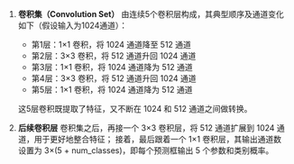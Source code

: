 1. **卷积集（Convolution Set）**
   由连续5个卷积层构成，其典型顺序及通道变化如下（假设输入为1024通道）：

   * 第1层：1×1 卷积，将 1024 通道降至 512 通道
   * 第2层：3×3 卷积，将 512 通道升回 1024 通道
   * 第3层：1×1 卷积，将 1024 通道降为 512 通道
   * 第4层：3×3 卷积，将 512 通道升回 1024 通道
   * 第5层：1×1 卷积，将 1024 通道降为 512 通道

   这5层卷积既提取了特征，又不断在 1024 和 512 通道之间做转换。
2. **后续卷积层**
   卷积集之后，再接一个 3×3 卷积层，将 512 通道扩展到 1024 通道，用于更好地整合特征；
   接着，最后跟着一个 1×1 卷积层，其输出通道数设置为 3×(5 + num_classes)，即每个预测框输出 5 个参数和类别概率。

